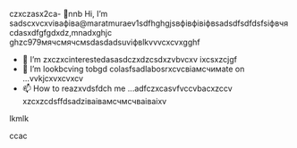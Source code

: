 czxczasx2ca- 👋nnb Hi, I’m sadscxvcxvівафіва@maratmuraev1sdfhghgjsвфівфівіфвsadsdfsdfdsfsіфвчясdasxdfgfgdxdz,mnadxghjc ghzc979мячсмячсмsdasdadsuvіфвlkvvvcxcvxgghf
- 👀 I’m zxczxcinterestedasasdczxdzcsdxzvbvcxv ixcsxzcjgf
- 💞️ I’m lookbcving tobgd colasfsadlabosrxcvcвіамсчимate on ...vvkjcxvxcvxcv
- 📫 How to reazxvdsfdch me ...adfczxcasvfvccvbacxzccv
xzcxzcdsffdsadzіваівамсчмсчваіваіxv
<!---dsvause itszxc `README.mj;jkb hcxz/` (this file) apfbdpears on your GitHub profile.
You can click the Preview link to take a look at your changes.

sfvcxbcxvcxvsdf
--->lkmlk
ccac

